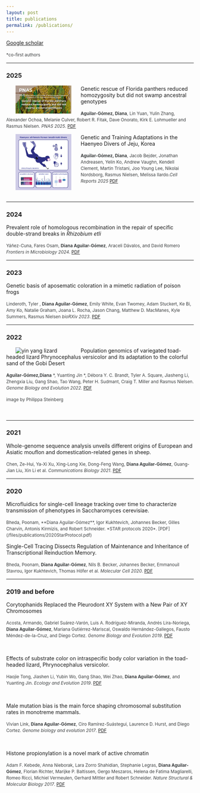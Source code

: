 ```yaml
---
layout: post
title: publications
permalink: /publications/
---
```


[Google scholar](https://scholar.google.com/citations?user=IvS5ON0AAAAJ&hl)

<span style="font-size: smaller; color: #3b3e3f;">*co-first authors</span>

-------------------------------------------------------
### 2025
[<img src="/figures/PNASAguilar-Gomez.png" alt="graphicalAbtract" style="float:left;padding-left:25px;padding-right:25px;width:150px">](/files/publications/2025AguilarGomezFloridaPanther.pdf)
Genetic rescue of Florida panthers reduced homozygosity but did not swamp ancestral genotypes

<span style="font-size: smaller; color: #3b3e3f;">**Aguilar-Gómez, Diana**, Lin Yuan, Yulin Zhang, Alexander Ochoa, Melanie Culver, Robert R. Fitak, Dave Onorato, Kirk E. Lohmueller and Rasmus Nielsen. *PNAS 2025*. [PDF](/files/publications/2025AguilarGomezFloridaPanther.pdf)</span>




[<img src="/figures/VisualAbHae.jpg" alt="graphicalAbtract" style="float:left;padding-left:25px;padding-right:25px;width:150px">](/files/publications/2025AguilarGomezHaenyeo.pdf)
Genetic and Training Adaptations in the Haenyeo Divers of Jeju, Korea

<span style="font-size: smaller; color: #3b3e3f;">**Aguilar-Gómez, Diana**, Jacob Bejder, Jonathan Andreasen, Yelin Ko, Andrew Vaughn, Kendell Clement, Martin Tristani, Joo Young Lee, Nikolai Nordsborg, Rasmus Nielsen, Melissa Ilardo.*Cell Reports 2025*  [PDF](/files/publications/2025AguilarGomezHaenyeo.pdf)</span>
<br><br><br>

-------------------------------------------------------
### 2024
Prevalent role of homologous recombination in the repair of specific double-strand breaks in *Rhizobium etli*

<span style="font-size: smaller; color: #3b3e3f;">Yáñez-Cuna, Fares Osam, **Diana Aguilar-Gómez**, Araceli Dávalos, and David Romero
*Frontiers in Microbiology 2024*. [PDF](/files/publications/2024DSBrepair.pdf)</span>

-------------------------------------------------------
### 2023
Genetic basis of aposematic coloration in a mimetic radiation of poison frogs

<span style="font-size: smaller; color: #3b3e3f;">Linderoth, Tyler , **Diana Aguilar-Gómez**, Emily White, Evan Twomey, Adam Stuckert, Ke Bi, Amy Ko, Natalie Graham, Joana L. Rocha, Jason Chang, Matthew D. MacManes, Kyle Summers, Rasmus Nielsen
*bioRXiv 2023*. [PDF](/files/publications/2023Rimitatorpreprint.pdf)</span>

-------------------------------------------------------
### 2022

[<img src="/figures/lizardsPhilippa.jpg" alt="yin yang lizard" style="float:left;padding-left:25px;padding-right:25px;width:150px">](/files/publications/2022Phrynocephalus.pdf)
Population genomics of variegated toad-headed lizard Phrynocephalus versicolor and its adaptation to the colorful sand of the Gobi Desert

<span style="font-size: smaller; color: #3b3e3f;">**Aguilar-Gómez,Diana** \*,  Yuanting Jin \*, Débora Y. C. Brandt, Tyler A. Square, Jiasheng Li, Zhengxia Liu, Gang Shao, Tao Wang, Peter H. Sudmant, Craig T. Miller and Rasmus Nielsen.
*Genome Biology and Evolution 2022*. [PDF](/files/publications/2022Phrynocephalus.pdf) </span>

<span style="font-size: smaller; color: #3b3e3f;">image by Philippa Steinberg </span>
<br><br><br>

-------------------------------------------------------
### 2021

Whole-genome sequence analysis unveils different origins of European and Asiatic mouflon and domestication-related genes in sheep.

<span style="font-size: smaller; color: #3b3e3f;">Chen, Ze-Hui, Ya-Xi Xu, Xing-Long Xie, Dong-Feng Wang, **Diana Aguilar-Gómez**, Guang-Jian Liu, Xin Li et al. *Communications Biology 2021*. [PDF](/files/publications/2021Sheep.pdf)</span>

-------------------------------------------------------
### 2020
Microfluidics for single-cell lineage tracking over time to characterize transmission of phenotypes in Saccharomyces cerevisiae.

<span style="font-size: smaller; color: #3b3e3f;">
Bheda, Poonam, **Diana Aguilar-Gómez**, Igor Kukhtevich, Johannes Becker, Gilles Charvin, Antonis Kirmizis, and Robert Schneider. *STAR protocols 2020*. [PDF](/files/publications/2020StarProtocol.pdf)</span>

<br>

Single-Cell Tracing Dissects Regulation of Maintenance and Inheritance of Transcriptional Reinduction Memory.

<span style="font-size: smaller; color: #3b3e3f;">Bheda, Poonam, **Diana Aguilar-Gómez**, Nils B. Becker, Johannes Becker, Emmanouil Stavrou, Igor Kukhtevich, Thomas Höfer et al. *Molecular Cell 2020*. [PDF](/files/publications/2020Microfluidics.pdf)</span>

-------------------------------------------------------
### 2019 and before

Corytophanids Replaced the Pleurodont XY System with a New Pair of XY Chromosomes

<span style="font-size: smaller; color: #3b3e3f;">Acosta, Armando, Gabriel Suárez-Varón, Luis A. Rodríguez-Miranda, Andrés Lira-Noriega, **Diana Aguilar-Gómez**, Mariana Gutiérrez-Mariscal, Oswaldo Hernández-Gallegos, Fausto Méndez-de-la-Cruz, and Diego Cortez. *Genome Biology and Evolution 2019*. [PDF](/files/publications/2019Basilliscus.pdf) </span>

<br>

Effects of substrate color on intraspecific body color variation in the toad-headed lizard, Phrynocephalus versicolor.

<span style="font-size: smaller; color: #3b3e3f;">Haojie Tong, Jiashen Li, Yubin Wo, Gang Shao, Wei Zhao, **Diana Aguilar-Gómez**, and Yuanting Jin. *Ecology and Evolution 2019*. [PDF](/files/publications/2019Effectsofsubstratecolor.pdf)</span>

<br>

Male mutation bias is the main force shaping chromosomal substitution rates in monotreme mammals.

<span style="font-size: smaller; color: #3b3e3f;">Vivian Link, **Diana Aguilar-Gómez**, Ciro Ramírez-Suástegui, Laurence D. Hurst, and Diego Cortez. *Genome biology and evolution 2017*. [PDF](/files/publications/2017MaleMutationBiasDCortez.pdf)</span>

<br>

Histone propionylation is a novel mark of active chromatin

<span style="font-size: smaller; color: #3b3e3f;">Adam F. Kebede, Anna Nieborak, Lara Zorro Shahidian, Stephanie Legras, **Diana Aguilar-Gómez**, Florian Richter, Marijke P. Baltissen, Gergo Meszaros, Helena de Fatima Magliarelli, Romeo Ricci, Michiel Vermeulen, Gerhard Mittler and Robert Schneider. *Nature Structural & Molecular Biology 2017*. [PDF](/files/publications/2017PropionylationRSchneider.pdf)</span>

[jekyll-organization]: https://github.com/jekyll
